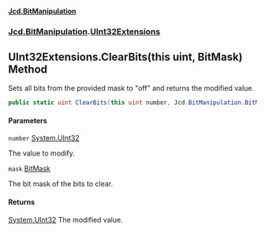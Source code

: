 #### [Jcd.BitManipulation](index 'index')
### [Jcd.BitManipulation](Jcd.BitManipulation 'Jcd.BitManipulation').[UInt32Extensions](Jcd.BitManipulation.UInt32Extensions 'Jcd.BitManipulation.UInt32Extensions')

## UInt32Extensions.ClearBits(this uint, BitMask) Method

Sets all bits from the provided mask to "off" and returns the modified value.

```csharp
public static uint ClearBits(this uint number, Jcd.BitManipulation.BitMask mask);
```
#### Parameters

<a name='Jcd.BitManipulation.UInt32Extensions.ClearBits(thisuint,Jcd.BitManipulation.BitMask).number'></a>

`number` [System.UInt32](https://docs.microsoft.com/en-us/dotnet/api/System.UInt32 'System.UInt32')

The value to modify.

<a name='Jcd.BitManipulation.UInt32Extensions.ClearBits(thisuint,Jcd.BitManipulation.BitMask).mask'></a>

`mask` [BitMask](Jcd.BitManipulation.BitMask 'Jcd.BitManipulation.BitMask')

The bit mask of the bits to clear.

#### Returns
[System.UInt32](https://docs.microsoft.com/en-us/dotnet/api/System.UInt32 'System.UInt32')
The modified value.